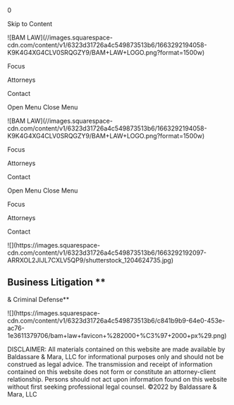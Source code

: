 0

Skip to Content

![BAM LAW](//images.squarespace-
cdn.com/content/v1/6323d31726a4c549873513b6/1663292194058-K9K4G4XG4CLV0SRQGZY9/BAM+LAW+LOGO.png?format=1500w)

Focus

Attorneys

Contact

Open Menu Close Menu

![BAM LAW](//images.squarespace-
cdn.com/content/v1/6323d31726a4c549873513b6/1663292194058-K9K4G4XG4CLV0SRQGZY9/BAM+LAW+LOGO.png?format=1500w)

Focus

Attorneys

Contact

Open Menu Close Menu

Focus

Attorneys

Contact

![](https://images.squarespace-
cdn.com/content/v1/6323d31726a4c549873513b6/1663292192097-ARRXOL2JIJL7CXLV5QP9/shutterstock_1204624735.jpg)

## **Business Litigation** **  
& Criminal Defense**

![](https://images.squarespace-
cdn.com/content/v1/6323d31726a4c549873513b6/c841b9b9-64e0-453e-ac76-1e3611379706/bam+law+favicon+%282000+%C3%97+2000+px%29.png)

DISCLAIMER: All materials contained on this website are made available by
Baldassare & Mara, LLC for informational purposes only and should not be
construed as legal advice. The transmission and receipt of information
contained on this website does not form or constitute an attorney-client
relationship. Persons should not act upon information found on this website
without first seeking professional legal counsel. ©2022 by Baldassare & Mara,
LLC

